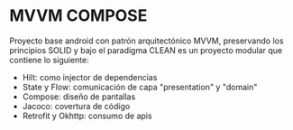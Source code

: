 # MVVM COMPOSE

Proyecto base android con patrón arquitectónico MVVM, preservando los principios SOLID y bajo el paradigma CLEAN es un proyecto modular que contiene lo siguiente:

- Hilt: como injector de dependencias
- State y Flow: comunicación de capa "presentation" y "domain"
- Compose: diseño de pantallas
- Jacoco: covertura de código
- Retrofit y Okhttp: consumo de apis
